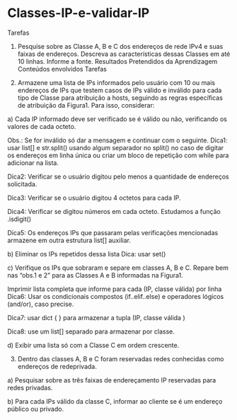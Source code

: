 # Classes-IP-e-validar-IP

Tarefas

1) Pesquise sobre as Classe A, B e C dos endereços de rede IPv4 e suas faixas de endereços. Descreva as características dessas Classes em até 10 linhas. Informe a fonte. Resultados Pretendidos da Aprendizagem Conteúdos envolvidos Tarefas

2) Armazene uma lista de IPs informados pelo usuário com 10 ou mais endereços de IPs que testem casos de IPs válido e inválido para cada tipo de Classe para atribuição a hosts, seguindo as regras específicas de atribuição da Figura1. Para isso, considerar:

a) Cada IP informado deve ser verificado se é válido ou não, verificando os valores de cada octeto.

Obs.: Se for inválido só dar a mensagem e continuar com o seguinte. Dica1: usar list[] e str.split() usando algum separador no split() no caso de digitar os endereços em linha única ou criar um bloco de repetição com while para adicionar na lista.

Dica2: Verificar se o usuário digitou pelo menos a quantidade de endereços solicitada.

Dica3: Verificar se o usuário digitou 4 octetos para cada IP.

Dica4: Verificar se digitou números em cada octeto. Estudamos a função .isdigit()

Dica5: Os endereços IPs que passaram pelas verificações mencionadas armazene em outra estrutura list[] auxiliar.

b) Eliminar os IPs repetidos dessa lista Dica: usar set()

c) Verifique os IPs que sobraram e separe em classes A, B e C. Repare bem nas “obs.1 e 2” para as Classes A e B informadas na Figura1.

Imprimir lista completa que informe para cada (IP, classe válida) por linha Dica6: Usar os condicionais compostos (if..elif..else) e operadores lógicos (and/or), caso precise.

Dica7: usar dict { } para armazenar a tupla (IP, classe válida )

Dica8: use um list[] separado para armazenar por classe.

d) Exibir uma lista só com a Classe C em ordem crescente.

3) Dentro das classes A, B e C foram reservadas redes conhecidas como endereços de redeprivada.

a) Pesquisar sobre as três faixas de endereçamento IP reservadas para redes privadas.

b) Para cada IPs válido da classe C, informar ao cliente se é um endereço público ou privado.
